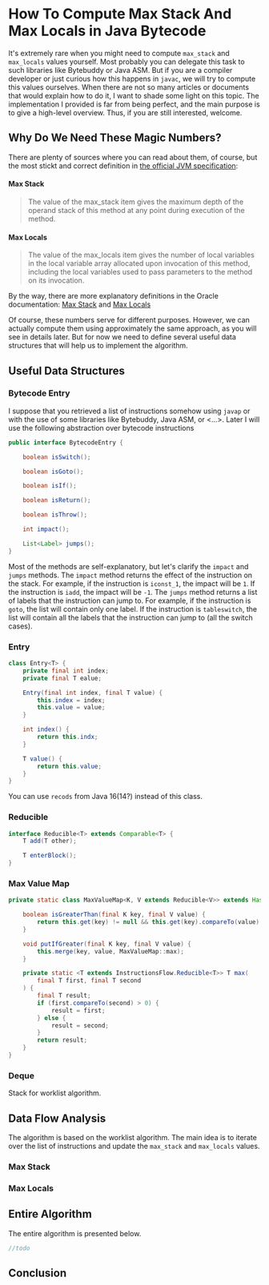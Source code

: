 # How To Compute Max Stack And Max Locals in Java Bytecode

It's extremely rare when you might need to compute `max_stack` and `max_locals`
values yourself. Most probably you can delegate this task to such libraries
like Bytebuddy or Java ASM. But if you are a compiler developer or just curious
how this happens in `javac`, we will try to compute this values
ourselves. When there are not so many articles or documents that would explain
how to do it, I want to shade some light on this topic. The
implementation I provided is far from being perfect, and the main purpose is
to give a high-level overview. Thus, if you are still interested, welcome.

## Why Do We Need These Magic Numbers?

There are plenty of sources where you can read about them, of course, but
the most stickt and correct definition
in [the official JVM specification](https://docs.oracle.com/javase/specs/jvms/se8/html/jvms-4.html):

#### Max Stack

> The value of the max_stack item gives the maximum depth of the operand stack
> of this method at any point during execution of the method.

#### Max Locals

> The value of the max_locals item gives the number of local variables in the
> local variable array allocated upon invocation of this method,
> including the local variables used to pass parameters to the method on its
> invocation.

By the way, there are more explanatory definitions in the Oracle documentation:
[Max Stack](https://docs.oracle.com/javase/specs/jvms/se8/html/jvms-2.html#jvms-2.6.2)
and
[Max Locals](https://docs.oracle.com/javase/specs/jvms/se8/html/jvms-2.html#jvms-2.6.1)

Of course, these numbers serve for different purposes.
However, we can actually compute them using approximately the same approach, as
you will see in details later.
But for now we need
to define several useful data structures
that will help us to implement the algorithm.

## Useful Data Structures

### Bytecode Entry

I suppose that you retrieved a list of instructions somehow using `javap` or
with the use of some libraries like Bytebuddy, Java ASM, or <...>. Later I will
use the following abstraction over bytecode instructions

```java
public interface BytecodeEntry {

    boolean isSwitch();

    boolean isGoto();

    boolean isIf();

    boolean isReturn();

    boolean isThrow();

    int impact();

    List<Label> jumps();
}
```

Most of the methods are self-explanatory, but let's clarify the `impact` and
`jumps` methods. The `impact` method returns the effect of the instruction on
the stack. For example, if the instruction is `iconst_1`, the impact will be
`1`. If the instruction is `iadd`, the impact will be `-1`. The `jumps` method
returns a list of labels that the instruction can jump to. For example, if the
instruction is `goto`, the list will contain only one label. If the instruction
is `tableswitch`, the list will contain all the labels that the instruction can
jump to (all the switch cases).

### Entry

```java
class Entry<T> {
    private final int index;
    private final T ealue;

    Entry(final int index, final T value) {
        this.index = index;
        this.value = value;
    }

    int index() {
        return this.indx;
    }

    T value() {
        return this.value;
    }
}
```

You can use `recods` from Java 16(14?) instead of this class.

### Reducible

```java
interface Reducible<T> extends Comparable<T> {
    T add(T other);

    T enterBlock();
}
```

### Max Value Map

```java
private static class MaxValueMap<K, V extends Reducible<V>> extends HashMap<K, V> {

    boolean isGreaterThan(final K key, final V value) {
        return this.get(key) != null && this.get(key).compareTo(value) >= 0;
    }

    void putIfGreater(final K key, final V value) {
        this.merge(key, value, MaxValueMap::max);
    }

    private static <T extends InstructionsFlow.Reducible<T>> T max(
        final T first, final T second
    ) {
        final T result;
        if (first.compareTo(second) > 0) {
            result = first;
        } else {
            result = second;
        }
        return result;
    }
}
```

### Deque

Stack for worklist algorithm.

## Data Flow Analysis

The algorithm is based on the worklist algorithm. The main idea is to iterate
over the list of instructions and update the `max_stack` and `max_locals`
values.

### Max Stack

### Max Locals

## Entire Algorithm

The entire algorithm is presented below.

```java
//todo
```

## Conclusion